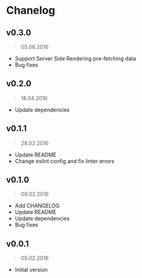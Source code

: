 # Chanelog

## v0.3.0
> 05.06.2016

* Support Server Side Rendering pre-fetching data
* Bug fixes

## v0.2.0
> 18.04.2016

* Update dependencies

## v0.1.1
> 28.02.2016

* Update README
* Change eslint config and fix linter errors

## v0.1.0
> 08.02.2016

* Add CHANGELOG
* Update README
* Update dependencies
* Bug fixes

## v0.0.1
> 05.02.2016

* Initial version
